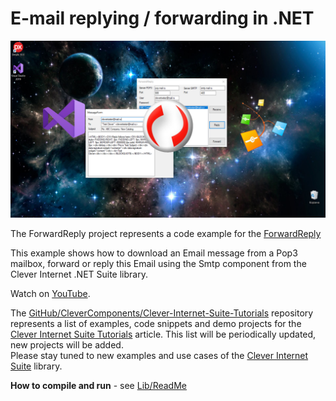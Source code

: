 # E-mail replying / forwarding in .NET

<img src="Image\ForwordReply-Social.jpg"/>

The ForwardReply project represents a code example for the [ForwardReply](https://www.clevercomponents.com/portal/kb/a159/e-mail-replying-forwarding-in-_net.aspx)   

This example shows how to download an Email message from a Pop3 mailbox, forward or reply this Email using the Smtp component from the Clever Internet .NET Suite library. 

Watch on [YouTube](https://youtu.be/FnbpzaEPppw).

The [GitHub/CleverComponents/Clever-Internet-Suite-Tutorials](https://github.com/CleverComponents/Clever-Internet-Suite-Tutorials) repository represents a list of examples, code snippets and demo projects for the [Clever Internet Suite Tutorials](https://www.clevercomponents.com/articles/article035/) article. This list will be periodically updated, new projects will be added.   
Please stay tuned to new examples and use cases of the [Clever Internet Suite](https://www.clevercomponents.com/products/inetsuite/) library.

**How to compile and run** - see [Lib/ReadMe](./Lib/ReadMe.md)   
